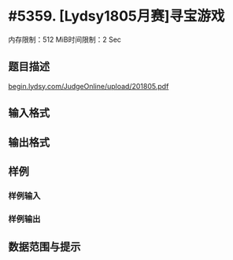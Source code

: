 # #5359. [Lydsy1805月赛]寻宝游戏

内存限制：512 MiB时间限制：2 Sec

## 题目描述

[begin.lydsy.com/JudgeOnline/upload/201805.pdf](https://begin.lydsy.com/JudgeOnline/upload/201805.pdf)

## 输入格式

## 输出格式

## 样例

### 样例输入

### 样例输出

## 数据范围与提示
